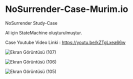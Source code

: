 # NoSurrender-Case-Murim.io
 NoSurrender Study-Case

 AI için StateMachine oluşturulmuştur.

 Case Youtube Video Linki : https://youtu.be/kZTgLxea66w
 
![Ekran Görüntüsü (107)](https://github.com/FthElmas/NoSurrender-Case-Murim.io/assets/108184120/71a0998e-ed8d-408e-8ee6-8ae6f70f62e2)

![Ekran Görüntüsü (106)](https://github.com/FthElmas/NoSurrender-Case-Murim.io/assets/108184120/52ff4f8c-71a3-4b1e-b530-229c045c66f1)

![Ekran Görüntüsü (105)](https://github.com/FthElmas/NoSurrender-Case-Murim.io/assets/108184120/4bcd6d48-e6a4-48cd-a1a8-31c5b75b0463)

